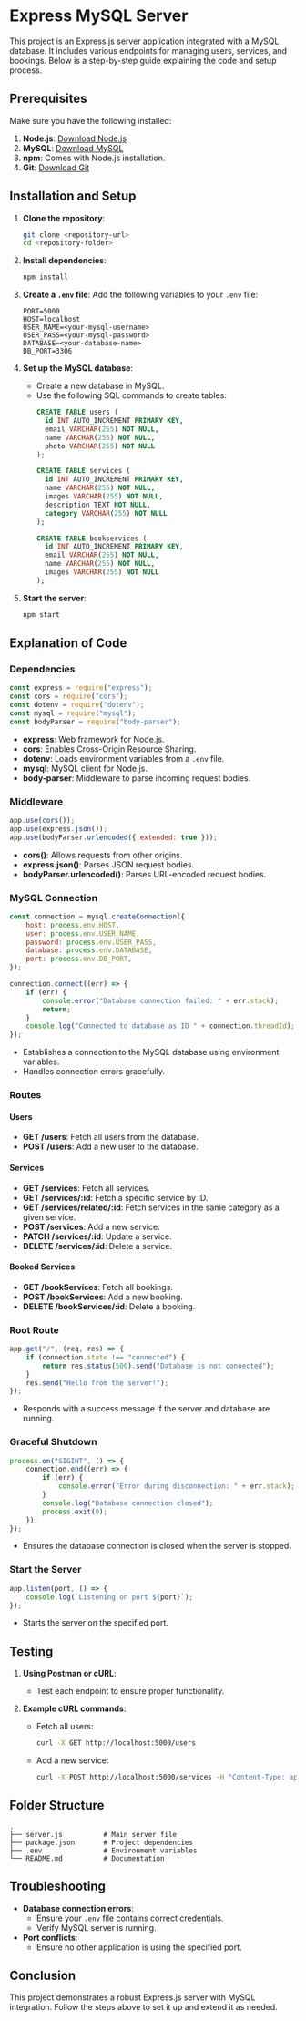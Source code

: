 # Express MySQL Server

This project is an Express.js server application integrated with a MySQL database. It includes various endpoints for managing users, services, and bookings. Below is a step-by-step guide explaining the code and setup process.

## Prerequisites

Make sure you have the following installed:

1. **Node.js**: [Download Node.js](https://nodejs.org/)
2. **MySQL**: [Download MySQL](https://dev.mysql.com/downloads/)
3. **npm**: Comes with Node.js installation.
4. **Git**: [Download Git](https://git-scm.com/downloads)

## Installation and Setup

1. **Clone the repository**:
   ```bash
   git clone <repository-url>
   cd <repository-folder>
   ```

2. **Install dependencies**:
   ```bash
   npm install
   ```

3. **Create a `.env` file**:
   Add the following variables to your `.env` file:
   ```env
   PORT=5000
   HOST=localhost
   USER_NAME=<your-mysql-username>
   USER_PASS=<your-mysql-password>
   DATABASE=<your-database-name>
   DB_PORT=3306
   ```

4. **Set up the MySQL database**:
   - Create a new database in MySQL.
   - Use the following SQL commands to create tables:
     ```sql
     CREATE TABLE users (
       id INT AUTO_INCREMENT PRIMARY KEY,
       email VARCHAR(255) NOT NULL,
       name VARCHAR(255) NOT NULL,
       photo VARCHAR(255) NOT NULL
     );

     CREATE TABLE services (
       id INT AUTO_INCREMENT PRIMARY KEY,
       name VARCHAR(255) NOT NULL,
       images VARCHAR(255) NOT NULL,
       description TEXT NOT NULL,
       category VARCHAR(255) NOT NULL
     );

     CREATE TABLE bookservices (
       id INT AUTO_INCREMENT PRIMARY KEY,
       email VARCHAR(255) NOT NULL,
       name VARCHAR(255) NOT NULL,
       images VARCHAR(255) NOT NULL
     );
     ```

5. **Start the server**:
   ```bash
   npm start
   ```

## Explanation of Code

### Dependencies
```javascript
const express = require("express");
const cors = require("cors");
const dotenv = require("dotenv");
const mysql = require("mysql");
const bodyParser = require("body-parser");
```
- **express**: Web framework for Node.js.
- **cors**: Enables Cross-Origin Resource Sharing.
- **dotenv**: Loads environment variables from a `.env` file.
- **mysql**: MySQL client for Node.js.
- **body-parser**: Middleware to parse incoming request bodies.

### Middleware
```javascript
app.use(cors());
app.use(express.json());
app.use(bodyParser.urlencoded({ extended: true }));
```
- **cors()**: Allows requests from other origins.
- **express.json()**: Parses JSON request bodies.
- **bodyParser.urlencoded()**: Parses URL-encoded request bodies.

### MySQL Connection
```javascript
const connection = mysql.createConnection({
    host: process.env.HOST,
    user: process.env.USER_NAME,
    password: process.env.USER_PASS,
    database: process.env.DATABASE,
    port: process.env.DB_PORT,
});

connection.connect((err) => {
    if (err) {
        console.error("Database connection failed: " + err.stack);
        return;
    }
    console.log("Connected to database as ID " + connection.threadId);
});
```
- Establishes a connection to the MySQL database using environment variables.
- Handles connection errors gracefully.

### Routes

#### Users
- **GET /users**: Fetch all users from the database.
- **POST /users**: Add a new user to the database.

#### Services
- **GET /services**: Fetch all services.
- **GET /services/:id**: Fetch a specific service by ID.
- **GET /services/related/:id**: Fetch services in the same category as a given service.
- **POST /services**: Add a new service.
- **PATCH /services/:id**: Update a service.
- **DELETE /services/:id**: Delete a service.

#### Booked Services
- **GET /bookServices**: Fetch all bookings.
- **POST /bookServices**: Add a new booking.
- **DELETE /bookServices/:id**: Delete a booking.

### Root Route
```javascript
app.get("/", (req, res) => {
    if (connection.state !== "connected") {
        return res.status(500).send("Database is not connected");
    }
    res.send("Hello from the server!");
});
```
- Responds with a success message if the server and database are running.

### Graceful Shutdown
```javascript
process.on("SIGINT", () => {
    connection.end((err) => {
        if (err) {
            console.error("Error during disconnection: " + err.stack);
        }
        console.log("Database connection closed");
        process.exit(0);
    });
});
```
- Ensures the database connection is closed when the server is stopped.

### Start the Server
```javascript
app.listen(port, () => {
    console.log(`Listening on port ${port}`);
});
```
- Starts the server on the specified port.

## Testing

1. **Using Postman or cURL**:
   - Test each endpoint to ensure proper functionality.

2. **Example cURL commands**:
   - Fetch all users:
     ```bash
     curl -X GET http://localhost:5000/users
     ```
   - Add a new service:
     ```bash
     curl -X POST http://localhost:5000/services -H "Content-Type: application/json" -d '{"name":"Service1","image":"image_url","description":"Service description","category":"Category1"}'
     ```

## Folder Structure
```
.
├── server.js          # Main server file
├── package.json       # Project dependencies
├── .env               # Environment variables
└── README.md          # Documentation
```

## Troubleshooting
- **Database connection errors**:
  - Ensure your `.env` file contains correct credentials.
  - Verify MySQL server is running.
- **Port conflicts**:
  - Ensure no other application is using the specified port.

## Conclusion
This project demonstrates a robust Express.js server with MySQL integration. Follow the steps above to set it up and extend it as needed.

